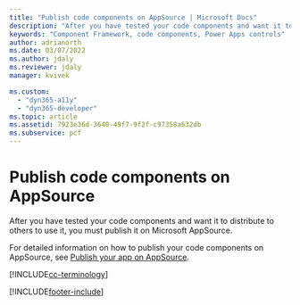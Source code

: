 ```yaml
---
title: "Publish code components on AppSource | Microsoft Docs"
description: "After you have tested your code components and want it to distribute to others to use it, you must publish it on Microsoft AppSource."
keywords: "Component Framework, code components, Power Apps controls"
author: adrianorth
ms.date: 03/07/2022
ms.author: jdaly
ms.reviewer: jdaly
manager: kvivek

ms.custom:
  - "dyn365-a11y"
  - "dyn365-developer"
ms.topic: article
ms.assetid: 7923e36d-3640-49f7-9f2f-c97358a632db
ms.subservice: pcf
---
```


# Publish code components on AppSource

After you have tested your code components and want it to distribute to others to use it, you must publish it on Microsoft AppSource.

For detailed information on how to publish your code components on AppSource, see [Publish your app on AppSource](../data-platform/publish-app-appsource.md).

[!INCLUDE[cc-terminology](../data-platform/includes/cc-terminology.md)]


[!INCLUDE[footer-include](../../includes/footer-banner.md)]